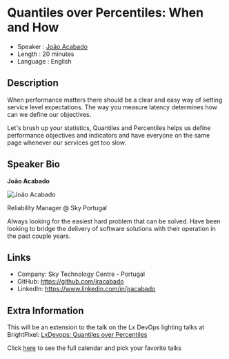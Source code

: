 Quantiles over Percentiles: When and How
=========================

* Speaker   : [João Acabado](https://pixels.camp/jracabado)
* Length    : 20 minutes
* Language  : English

Description
-----------

When performance matters there should be a clear and easy way of setting service level expectations. The way you measure latency determines how can we define our objectives.

Let's brush up your statistics, Quantiles and Percentiles helps us define performance objectives and indicators and have everyone on the same page whenever our services get too slow.

Speaker Bio
-----------

**João Acabado**

![João Acabado](https://avatars3.githubusercontent.com/u/502185?v=4)

Reliability Manager @ Sky Portugal

Always looking for the easiest hard problem that can be solved. Have been looking to bridge the delivery of software solutions with their operation in the past couple years.  

Links
-----

* Company: Sky Technology Centre - Portugal
* GitHub: https://github.com/jracabado
* LinkedIn: https://www.linkedin.com/in/jracabado

Extra Information
-----------------

This will be an extension to the talk on the Lx DevOps lighting talks at BrightPixel: [LxDevops: Quantiles over Percentiles](https://www.youtube.com/watch?v=zBQtgtCOD3Q)

Click [here][1] to see the full calendar and pick your favorite talks

[1]: https://pixels.camp/schedule/
